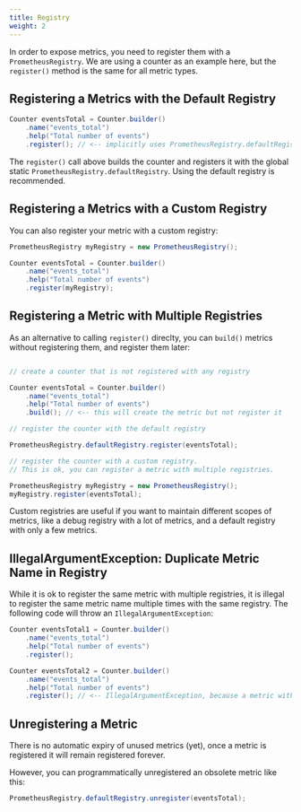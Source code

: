 ```yaml
---
title: Registry
weight: 2
---
```


In order to expose metrics, you need to register them with a `PrometheusRegistry`. We are using a counter as an example here, but the `register()` method is the same for all metric types.

Registering a Metrics with the Default Registry
-----------------------------------------------

```java
Counter eventsTotal = Counter.builder()
    .name("events_total")
    .help("Total number of events")
    .register(); // <-- implicitly uses PrometheusRegistry.defaultRegistry
```

The `register()` call above builds the counter and registers it with the global static `PrometheusRegistry.defaultRegistry`. Using the default registry is recommended.

Registering a Metrics with a Custom Registry
--------------------------------------------

You can also register your metric with a custom registry:

```java
PrometheusRegistry myRegistry = new PrometheusRegistry();

Counter eventsTotal = Counter.builder()
    .name("events_total")
    .help("Total number of events")
    .register(myRegistry);
```

Registering a Metric with Multiple Registries
---------------------------------------------

As an alternative to calling `register()` direclty, you can `build()` metrics without registering them,
and register them later:

```java

// create a counter that is not registered with any registry

Counter eventsTotal = Counter.builder()
    .name("events_total")
    .help("Total number of events")
    .build(); // <-- this will create the metric but not register it

// register the counter with the default registry

PrometheusRegistry.defaultRegistry.register(eventsTotal);

// register the counter with a custom registry.
// This is ok, you can register a metric with multiple registries.

PrometheusRegistry myRegistry = new PrometheusRegistry();
myRegistry.register(eventsTotal);
```

Custom registries are useful if you want to maintain different scopes of metrics, like
a debug registry with a lot of metrics, and a default registry with only a few metrics.

IllegalArgumentException: Duplicate Metric Name in Registry
-----------------------------------------------------------

While it is ok to register the same metric with multiple registries, it is illegal to register the same metric name multiple times with the same registry.
The following code will throw an `IllegalArgumentException`:

```java
Counter eventsTotal1 = Counter.builder()
    .name("events_total")
    .help("Total number of events")
    .register();

Counter eventsTotal2 = Counter.builder()
    .name("events_total")
    .help("Total number of events")
    .register(); // <-- IllegalArgumentException, because a metric with that name is already registered
```

Unregistering a Metric
----------------------

There is no automatic expiry of unused metrics (yet), once a metric is registered it will remain registered forever.

However, you can programmatically unregistered an obsolete metric like this:

```java
PrometheusRegistry.defaultRegistry.unregister(eventsTotal);
```
